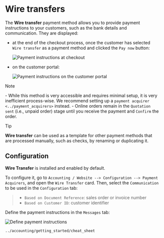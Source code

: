 # Wire transfers

The **Wire transfer** payment method allows you to provide payment
instructions to your customers, such as the bank details and
communication. They are displayed:

  - at the end of the checkout process, once the customer has selected
    `Wire transfer` as a payment method and clicked the `Pay now`
    button:
    
    ![Payment instructions at
    checkout](wire_transfer/payment_instructions_checkout.png)

  - on the customer portal:
    
    ![Payment instructions on the customer
    portal](wire_transfer/payment_instructions_portal.png)

<div class="note">

<div class="title">

Note

</div>

\- While this method is very accessible and requires minimal setup, it
is very inefficient process-wise. We recommend setting up a `payment
acquirer <../payment_acquirers>` instead. - Online orders remain in the
`Quotation sent` (i.e., unpaid order) stage until you receive the
payment and `Confirm` the order.

</div>

<div class="tip">

<div class="title">

Tip

</div>

**Wire transfer** can be used as a template for other payment methods
that are processed manually, such as checks, by renaming or duplicating
it.

</div>

## Configuration

**Wire Transfer** is installed and enabled by default.

To configure it, go to `Accounting / Website --> Configuration -->
Payment Acquirers`, and open the `Wire Transfer` card. Then, select the
`Communication` to be used in the `Configuration` tab:

>   - `Based on Document Reference`: sales order or invoice number
>   - `Based on Customer ID`: customer identifier

Define the payment instructions in the `Messages` tab:

![Define payment instructions](wire_transfer/payment_instructions.png)

<div class="seealso">

`../accounting/getting_started/cheat_sheet`

</div>

